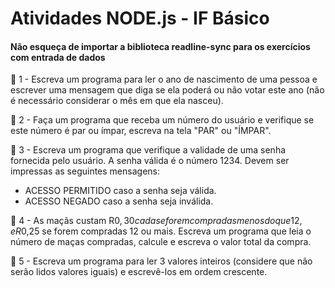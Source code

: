 # Atividades NODE.js - IF Básico

#### Não esqueça de importar a biblioteca readline-sync para os exercícios com entrada de dados 

:pushpin: 1 - Escreva um programa para ler o ano de nascimento de uma pessoa e escrever uma mensagem que diga se ela poderá ou não votar este ano (não é necessário considerar o mês em que ela nasceu).

:pushpin: 2 - Faça um programa que receba um número do usuário e verifique se este número é par ou ímpar, escreva na tela "PAR" ou "ÍMPAR".

:pushpin: 3 - Escreva um programa que verifique a validade de uma senha fornecida pelo usuário. A senha válida é o número 1234. Devem ser impressas as seguintes mensagens:
- ACESSO PERMITIDO caso a senha seja válida.
- ACESSO NEGADO caso a senha seja inválida.

:pushpin: 4 - As maçãs custam R$0,30 cada se forem compradas menos do que 12, e R$0,25 se forem compradas 12 ou mais. Escreva um programa que leia o número de maças compradas, calcule e escreva o valor total da compra.

:pushpin: 5 - Escreva um programa para ler 3 valores inteiros (considere que não serão lidos valores iguais) e escrevê-los em ordem crescente.
